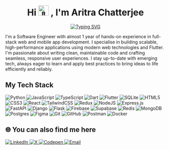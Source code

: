 <h1 align="center"> Hi <picture>
  <source srcset="https://fonts.gstatic.com/s/e/notoemoji/latest/1f44b/512.webp" type="image/webp">
  <img src="https://fonts.gstatic.com/s/e/notoemoji/latest/1f44b/512.gif" alt="👋" width="32" height="32">
</picture>, I'm Aritra Chatterjee </h1>
<p align="center">
  <a href="https://git.io/typing-svg"><img src="https://readme-typing-svg.demolab.com?font=Fira+Code&pause=1000&center=true&vCenter=true&lines=Software+Engineer;Full-Stack+Developer;Flutter+Developer" alt="Typing SVG" /></a>
</p>

I'm a Software Engineer with almost 1 year of hands-on experience in full-stack web and mobile app development. I specialise in building scalable, high-performance applications using modern web technologies and Flutter. I'm passionate about writing clean, maintainable code and crafting seamless, responsive user experiences. I stay up-to-date with emerging tech, always eager to learn and apply best practices to bring ideas to life efficiently and reliably.

## My Tech Stack
   <p align="left">
     <img src="https://img.shields.io/badge/python-3670A0?style=for-the-badge&logo=python&logoColor=ffdd54" alt="Python">
     <img src="https://img.shields.io/badge/javascript-%23323330.svg?style=for-the-badge&logo=javascript&logoColor=%23F7DF1E" alt="JavaScript">
     <img src="https://img.shields.io/badge/typescript-%23007ACC.svg?style=for-the-badge&logo=typescript&logoColor=white" alt="TypeScript">
     <img src="https://img.shields.io/badge/dart-%230175C2.svg?style=for-the-badge&logo=dart&logoColor=white" alt="Dart">
     <img src="https://img.shields.io/badge/Flutter-%2302569B.svg?style=for-the-badge&logo=Flutter&logoColor=white" alt="Flutter">
     <img src="https://img.shields.io/badge/sqlite-%2307405e.svg?style=for-the-badge&logo=sqlite&logoColor=white" alt="SQLite">
     <img src="https://img.shields.io/badge/html5-%23E34F26.svg?style=for-the-badge&amp;logo=html5&amp;logoColor=white" alt="HTML5">
     <img src="https://img.shields.io/badge/css3-%231572B6.svg?style=for-the-badge&logo=css3&logoColor=white" alt="CSS3">
     <img src="https://img.shields.io/badge/react-%2320232a.svg?style=for-the-badge&amp;logo=react&amp;logoColor=%2361DAFB" alt="React">
     <img src="https://img.shields.io/badge/tailwindcss-%2338B2AC.svg?style=for-the-badge&amp;logo=tailwind-css&amp;logoColor=white" alt="TailwindCSS">
     <img src="https://img.shields.io/badge/redux-%23593d88.svg?style=for-the-badge&amp;logo=redux&amp;logoColor=white" alt="Redux">
     <img src="https://img.shields.io/badge/node.js-6DA55F?style=for-the-badge&logo=node.js&logoColor=white" alt="NodeJS">
     <img src="https://img.shields.io/badge/express.js-%23404d59.svg?style=for-the-badge&logo=express&logoColor=%2361DAFB" alt="Express.js">
     <img src="https://img.shields.io/badge/FastAPI-005571?style=for-the-badge&logo=fastapi" alt="FastAPI">
     <img src="https://img.shields.io/badge/django-%23092E20.svg?style=for-the-badge&logo=django&logoColor=white" alt="Django">
     <img src="https://img.shields.io/badge/flask-%23000.svg?style=for-the-badge&logo=flask&logoColor=white" alt="Flask">
     <img src="https://img.shields.io/badge/firebase-a08021?style=for-the-badge&logo=firebase&logoColor=ffcd34" alt="Firebase">
     <img src="https://img.shields.io/badge/Supabase-3ECF8E?style=for-the-badge&logo=supabase&logoColor=white" alt="Supabase">
     <img src="https://img.shields.io/badge/redis-%23DD0031.svg?style=for-the-badge&amp;logo=redis&amp;logoColor=white" alt="Redis"> 
     <img src="https://img.shields.io/badge/MongoDB-%234ea94b.svg?style=for-the-badge&logo=mongodb&logoColor=white" alt="MongoDB">
     <img src="https://img.shields.io/badge/postgres-%23316192.svg?style=for-the-badge&logo=postgresql&logoColor=white" alt="Postgres">
     <img src="https://img.shields.io/badge/figma-%23F24E1E.svg?style=for-the-badge&logo=figma&logoColor=white" alt="Figma">
     <img src="https://img.shields.io/badge/git-%23F05033.svg?style=for-the-badge&amp;logo=git&amp;logoColor=white" alt="Git"> 
     <img src="https://img.shields.io/badge/github-%23121011.svg?style=for-the-badge&logo=github&logoColor=white" alt="GitHub">
     <img src="https://img.shields.io/badge/Postman-FF6C37?style=for-the-badge&amp;logo=postman&amp;logoColor=white" alt="Postman"> 
     <img src="https://img.shields.io/badge/docker-%230db7ed.svg?style=for-the-badge&amp;logo=docker&amp;logoColor=white" alt="Docker"> 
   </p>

## 🌐 You can also find me here
<p align="left">
  <a href="https://linkedin.com/in/aritra-c1" target="_blank">
  <img src="https://img.shields.io/badge/LinkedIn-%230077B5.svg?logo=linkedin&logoColor=white" alt="LinkedIn">
</a>
<a href="https://x.com/Aritra_C1" target="_blank">
  <img src="https://img.shields.io/badge/X-black.svg?logo=X&logoColor=white" alt="X">
</a>
<a href="https://codepen.io/AritraC1" target="_blank">
  <img src="https://img.shields.io/badge/Codepen-000000?logo=codepen&logoColor=white" alt="Codepen">
</a>
<a href="mailto:aritrach022@gmail.com">
  <img src="https://img.shields.io/badge/Email-D14836?logo=gmail&logoColor=white" alt="Email">
</a>
</p>
